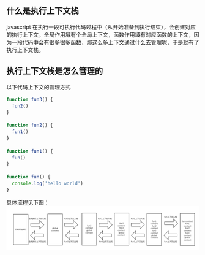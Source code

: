 ## 什么是执行上下文栈

javascript 在执行一段可执行代码过程中（从开始准备到执行结束），会创建对应的执行上下文。全局作用域有个全局上下文，函数作用域有对应函数的上下文，因为一段代码中会有很多很多函数，那这么多上下文通过什么去管理呢，于是就有了执行上下文栈。

## 执行上下文栈是怎么管理的

以下代码上下文的管理方式

```js
function fun3() {
  fun2()
}

function fun2() {
  fun1()
}

function fun1() {
  fun()
}

function fun() {
  console.log('hello world')
}
```

具体流程见下图：
![执行上下文流程图](./执行上下文流程图.png)
